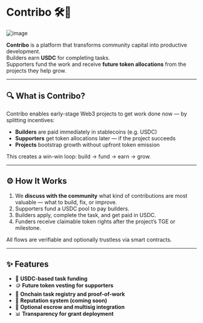 

# Contribo 🛠️🚀

![image](https://github.com/user-attachments/assets/16fd3137-61a3-42e6-a5ad-5aa54cdda4fa)

**Contribo** is a platform that transforms community capital into productive development.  
Builders earn **USDC** for completing tasks.  
Supporters fund the work and receive **future token allocations** from the projects they help grow.

---

## 🔍 What is Contribo?

Contribo enables early-stage Web3 projects to get work done now — by splitting incentives:

- **Builders** are paid immediately in stablecoins (e.g. USDC)  
- **Supporters** get token allocations later — if the project succeeds  
- **Projects** bootstrap growth without upfront token emission

This creates a win-win loop: build → fund → earn → grow.

---

## ⚙️ How It Works

1. We **discuss with the community** what kind of contributions are most valuable — what to build, fix, or improve.
2. Supporters fund a USDC pool to pay builders.
3. Builders apply, complete the task, and get paid in USDC.
4. Funders receive claimable token rights after the project’s TGE or milestone.

All flows are verifiable and optionally trustless via smart contracts.

---

## ✨ Features

- 💸 **USDC-based task funding**
- 🪙 **Future token vesting for supporters**
- 📜 **Onchain task registry and proof-of-work**
- 🧾 **Reputation system (coming soon)**
- 🔐 **Optional escrow and multisig integration**
- 📊 **Transparency for grant deployment**

